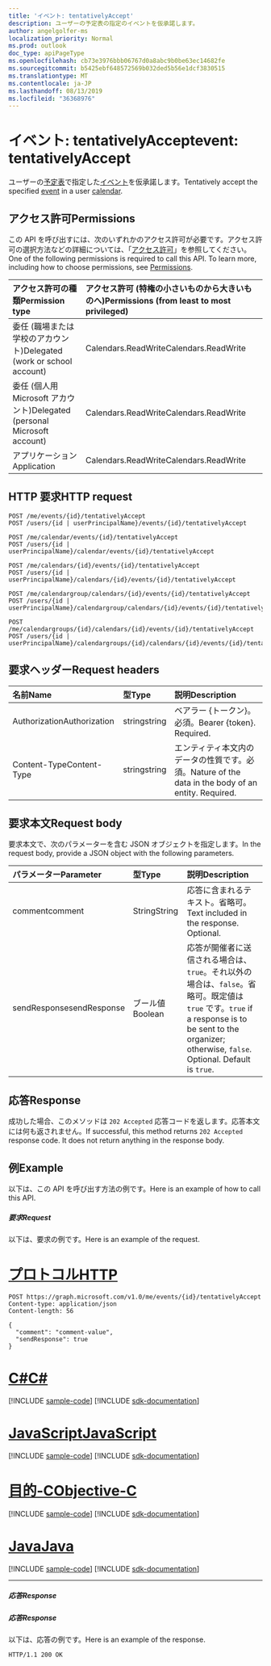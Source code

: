 ```yaml
---
title: 'イベント: tentativelyAccept'
description: ユーザーの予定表の指定のイベントを仮承諾します。
author: angelgolfer-ms
localization_priority: Normal
ms.prod: outlook
doc_type: apiPageType
ms.openlocfilehash: cb73e3976bbb06767d0a8abc9b0be63ec14682fe
ms.sourcegitcommit: b5425ebf648572569b032ded5b56e1dcf3830515
ms.translationtype: MT
ms.contentlocale: ja-JP
ms.lasthandoff: 08/13/2019
ms.locfileid: "36368976"
---
```

# <a name="event-tentativelyaccept"></a><span data-ttu-id="19ff3-103">イベント: tentativelyAccept</span><span class="sxs-lookup"><span data-stu-id="19ff3-103">event: tentativelyAccept</span></span>

<span data-ttu-id="19ff3-104">ユーザーの[予定表](../resources/calendar.md)で指定した[イベント](../resources/event.md)を仮承諾します。</span><span class="sxs-lookup"><span data-stu-id="19ff3-104">Tentatively accept the specified [event](../resources/event.md) in a user [calendar](../resources/calendar.md).</span></span>

## <a name="permissions"></a><span data-ttu-id="19ff3-105">アクセス許可</span><span class="sxs-lookup"><span data-stu-id="19ff3-105">Permissions</span></span>
<span data-ttu-id="19ff3-p101">この API を呼び出すには、次のいずれかのアクセス許可が必要です。アクセス許可の選択方法などの詳細については、「[アクセス許可](/graph/permissions-reference)」を参照してください。</span><span class="sxs-lookup"><span data-stu-id="19ff3-p101">One of the following permissions is required to call this API. To learn more, including how to choose permissions, see [Permissions](/graph/permissions-reference).</span></span>

|<span data-ttu-id="19ff3-108">アクセス許可の種類</span><span class="sxs-lookup"><span data-stu-id="19ff3-108">Permission type</span></span>      | <span data-ttu-id="19ff3-109">アクセス許可 (特権の小さいものから大きいものへ)</span><span class="sxs-lookup"><span data-stu-id="19ff3-109">Permissions (from least to most privileged)</span></span>              |
|:--------------------|:---------------------------------------------------------|
|<span data-ttu-id="19ff3-110">委任 (職場または学校のアカウント)</span><span class="sxs-lookup"><span data-stu-id="19ff3-110">Delegated (work or school account)</span></span> | <span data-ttu-id="19ff3-111">Calendars.ReadWrite</span><span class="sxs-lookup"><span data-stu-id="19ff3-111">Calendars.ReadWrite</span></span>    |
|<span data-ttu-id="19ff3-112">委任 (個人用 Microsoft アカウント)</span><span class="sxs-lookup"><span data-stu-id="19ff3-112">Delegated (personal Microsoft account)</span></span> | <span data-ttu-id="19ff3-113">Calendars.ReadWrite</span><span class="sxs-lookup"><span data-stu-id="19ff3-113">Calendars.ReadWrite</span></span>    |
|<span data-ttu-id="19ff3-114">アプリケーション</span><span class="sxs-lookup"><span data-stu-id="19ff3-114">Application</span></span> | <span data-ttu-id="19ff3-115">Calendars.ReadWrite</span><span class="sxs-lookup"><span data-stu-id="19ff3-115">Calendars.ReadWrite</span></span> |

## <a name="http-request"></a><span data-ttu-id="19ff3-116">HTTP 要求</span><span class="sxs-lookup"><span data-stu-id="19ff3-116">HTTP request</span></span>
<!-- { "blockType": "ignored" } -->
```http
POST /me/events/{id}/tentativelyAccept
POST /users/{id | userPrincipalName}/events/{id}/tentativelyAccept

POST /me/calendar/events/{id}/tentativelyAccept
POST /users/{id | userPrincipalName}/calendar/events/{id}/tentativelyAccept

POST /me/calendars/{id}/events/{id}/tentativelyAccept
POST /users/{id | userPrincipalName}/calendars/{id}/events/{id}/tentativelyAccept

POST /me/calendargroup/calendars/{id}/events/{id}/tentativelyAccept
POST /users/{id | userPrincipalName}/calendargroup/calendars/{id}/events/{id}/tentativelyAccept

POST /me/calendargroups/{id}/calendars/{id}/events/{id}/tentativelyAccept
POST /users/{id | userPrincipalName}/calendargroups/{id}/calendars/{id}/events/{id}/tentativelyAccept
```
## <a name="request-headers"></a><span data-ttu-id="19ff3-117">要求ヘッダー</span><span class="sxs-lookup"><span data-stu-id="19ff3-117">Request headers</span></span>
| <span data-ttu-id="19ff3-118">名前</span><span class="sxs-lookup"><span data-stu-id="19ff3-118">Name</span></span>       | <span data-ttu-id="19ff3-119">型</span><span class="sxs-lookup"><span data-stu-id="19ff3-119">Type</span></span> | <span data-ttu-id="19ff3-120">説明</span><span class="sxs-lookup"><span data-stu-id="19ff3-120">Description</span></span>|
|:---------------|:--------|:----------|
| <span data-ttu-id="19ff3-121">Authorization</span><span class="sxs-lookup"><span data-stu-id="19ff3-121">Authorization</span></span>  | <span data-ttu-id="19ff3-122">string</span><span class="sxs-lookup"><span data-stu-id="19ff3-122">string</span></span>  | <span data-ttu-id="19ff3-p102">ベアラー {トークン}。必須。</span><span class="sxs-lookup"><span data-stu-id="19ff3-p102">Bearer {token}. Required.</span></span> |
| <span data-ttu-id="19ff3-125">Content-Type</span><span class="sxs-lookup"><span data-stu-id="19ff3-125">Content-Type</span></span> | <span data-ttu-id="19ff3-126">string</span><span class="sxs-lookup"><span data-stu-id="19ff3-126">string</span></span>  | <span data-ttu-id="19ff3-p103">エンティティ本文内のデータの性質です。必須。</span><span class="sxs-lookup"><span data-stu-id="19ff3-p103">Nature of the data in the body of an entity. Required.</span></span> |

## <a name="request-body"></a><span data-ttu-id="19ff3-129">要求本文</span><span class="sxs-lookup"><span data-stu-id="19ff3-129">Request body</span></span>
<span data-ttu-id="19ff3-130">要求本文で、次のパラメーターを含む JSON オブジェクトを指定します。</span><span class="sxs-lookup"><span data-stu-id="19ff3-130">In the request body, provide a JSON object with the following parameters.</span></span>

| <span data-ttu-id="19ff3-131">パラメーター</span><span class="sxs-lookup"><span data-stu-id="19ff3-131">Parameter</span></span>    | <span data-ttu-id="19ff3-132">型</span><span class="sxs-lookup"><span data-stu-id="19ff3-132">Type</span></span>   |<span data-ttu-id="19ff3-133">説明</span><span class="sxs-lookup"><span data-stu-id="19ff3-133">Description</span></span>|
|:---------------|:--------|:----------|
|<span data-ttu-id="19ff3-134">comment</span><span class="sxs-lookup"><span data-stu-id="19ff3-134">comment</span></span>|<span data-ttu-id="19ff3-135">String</span><span class="sxs-lookup"><span data-stu-id="19ff3-135">String</span></span>|<span data-ttu-id="19ff3-p104">応答に含まれるテキスト。省略可。</span><span class="sxs-lookup"><span data-stu-id="19ff3-p104">Text included in the response. Optional.</span></span>|
|<span data-ttu-id="19ff3-138">sendResponse</span><span class="sxs-lookup"><span data-stu-id="19ff3-138">sendResponse</span></span>|<span data-ttu-id="19ff3-139">ブール値</span><span class="sxs-lookup"><span data-stu-id="19ff3-139">Boolean</span></span>|<span data-ttu-id="19ff3-p105">応答が開催者に送信される場合は、`true`。それ以外の場合は、`false`。省略可。既定値は `true` です。</span><span class="sxs-lookup"><span data-stu-id="19ff3-p105">`true` if a response is to be sent to the organizer; otherwise, `false`. Optional. Default is `true`.</span></span>|

## <a name="response"></a><span data-ttu-id="19ff3-143">応答</span><span class="sxs-lookup"><span data-stu-id="19ff3-143">Response</span></span>

<span data-ttu-id="19ff3-p106">成功した場合、このメソッドは `202 Accepted` 応答コードを返します。応答本文には何も返されません。</span><span class="sxs-lookup"><span data-stu-id="19ff3-p106">If successful, this method returns `202 Accepted` response code. It does not return anything in the response body.</span></span>

## <a name="example"></a><span data-ttu-id="19ff3-146">例</span><span class="sxs-lookup"><span data-stu-id="19ff3-146">Example</span></span>
<span data-ttu-id="19ff3-147">以下は、この API を呼び出す方法の例です。</span><span class="sxs-lookup"><span data-stu-id="19ff3-147">Here is an example of how to call this API.</span></span>
##### <a name="request"></a><span data-ttu-id="19ff3-148">要求</span><span class="sxs-lookup"><span data-stu-id="19ff3-148">Request</span></span>
<span data-ttu-id="19ff3-149">以下は、要求の例です。</span><span class="sxs-lookup"><span data-stu-id="19ff3-149">Here is an example of the request.</span></span>

# <a name="httptabhttp"></a>[<span data-ttu-id="19ff3-150">プロトコル</span><span class="sxs-lookup"><span data-stu-id="19ff3-150">HTTP</span></span>](#tab/http)
<!-- {
  "blockType": "request",
  "name": "event_tentativelyaccept"
}-->
```http
POST https://graph.microsoft.com/v1.0/me/events/{id}/tentativelyAccept
Content-type: application/json
Content-length: 56

{
  "comment": "comment-value",
  "sendResponse": true
}
```
# <a name="ctabcsharp"></a>[<span data-ttu-id="19ff3-151">C#</span><span class="sxs-lookup"><span data-stu-id="19ff3-151">C#</span></span>](#tab/csharp)
[!INCLUDE [sample-code](../includes/snippets/csharp/event-tentativelyaccept-csharp-snippets.md)]
[!INCLUDE [sdk-documentation](../includes/snippets/snippets-sdk-documentation-link.md)]

# <a name="javascripttabjavascript"></a>[<span data-ttu-id="19ff3-152">JavaScript</span><span class="sxs-lookup"><span data-stu-id="19ff3-152">JavaScript</span></span>](#tab/javascript)
[!INCLUDE [sample-code](../includes/snippets/javascript/event-tentativelyaccept-javascript-snippets.md)]
[!INCLUDE [sdk-documentation](../includes/snippets/snippets-sdk-documentation-link.md)]

# <a name="objective-ctabobjc"></a>[<span data-ttu-id="19ff3-153">目的-C</span><span class="sxs-lookup"><span data-stu-id="19ff3-153">Objective-C</span></span>](#tab/objc)
[!INCLUDE [sample-code](../includes/snippets/objc/event-tentativelyaccept-objc-snippets.md)]
[!INCLUDE [sdk-documentation](../includes/snippets/snippets-sdk-documentation-link.md)]

# <a name="javatabjava"></a>[<span data-ttu-id="19ff3-154">Java</span><span class="sxs-lookup"><span data-stu-id="19ff3-154">Java</span></span>](#tab/java)
[!INCLUDE [sample-code](../includes/snippets/java/event-tentativelyaccept-java-snippets.md)]
[!INCLUDE [sdk-documentation](../includes/snippets/snippets-sdk-documentation-link.md)]

---


##### <a name="response"></a><span data-ttu-id="19ff3-155">応答</span><span class="sxs-lookup"><span data-stu-id="19ff3-155">Response</span></span>
##### <a name="response"></a><span data-ttu-id="19ff3-156">応答</span><span class="sxs-lookup"><span data-stu-id="19ff3-156">Response</span></span>
<span data-ttu-id="19ff3-157">以下は、応答の例です。</span><span class="sxs-lookup"><span data-stu-id="19ff3-157">Here is an example of the response.</span></span>
<!-- {
  "blockType": "response",
  "truncated": true
} -->
```http
HTTP/1.1 200 OK
```

<!-- uuid: 8fcb5dbc-d5aa-4681-8e31-b001d5168d79
2015-10-25 14:57:30 UTC -->
<!-- {
  "type": "#page.annotation",
  "description": "event: tentativelyAccept",
  "keywords": "",
  "section": "documentation",
  "tocPath": "",
  "suppressions": [
  ]
}-->
